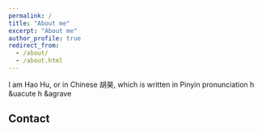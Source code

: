 ```yaml
---
permalink: /
title: "About me"
excerpt: "About me"
author_profile: true
redirect_from: 
  - /about/
  - /about.html
---
```

I am Hao Hu, or in Chinese 胡昊, which is written in Pinyin pronunciation <ruby/>h &uacute h &agrave<ruby/>

Contact
------
